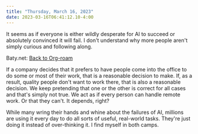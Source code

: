 ```yaml
---
title: "Thursday, March 16, 2023"
date: 2023-03-16T06:41:12.10-4:00
---
```


It seems as if everyone is either wildly desperate for AI to succeed or absolutely convinced it will fail. I don't understand why more people aren't simply curious and following along.

Baty.net: [Back to Org-roam](https://baty.net/2023/back-to-org-roam)

If a company decides that it prefers to have people come into the office to do some or most of their work, that is a reasonable decision to make. If, as a result, quality people don't want to work there, that is also a reasonable decision. We keep pretending that one or the other is correct for all cases and that's simply not true. We act as if every person can handle remote work. Or that they can't. It depends, right?

While many wring their hands and whine about the failures of AI, millions are using it every day to do all sorts of useful, real-world tasks. They're just doing it instead of over-thinking it. I find myself in both camps.
